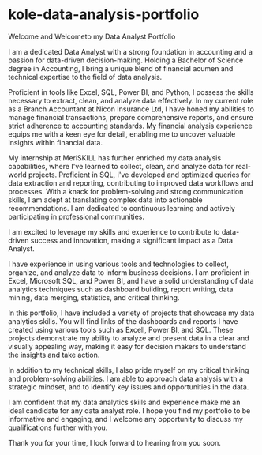 # kole-data-analysis-portfolio
Welcome and Welcometo my Data Analyst Portfolio

I am a dedicated Data Analyst with a strong foundation in accounting and a passion for data-driven decision-making. Holding a Bachelor of Science degree in Accounting, I bring a unique blend of financial acumen and technical expertise to the field of data analysis.

Proficient in tools like Excel, SQL, Power BI, and Python, I possess the skills necessary to extract, clean, and analyze data effectively. In my current role as a Branch Accountant at Nicon Insurance Ltd, I have honed my abilities to manage financial transactions, prepare comprehensive reports, and ensure strict adherence to accounting standards. My financial analysis experience equips me with a keen eye for detail, enabling me to uncover valuable insights within financial data.

My internship at MeriSKILL has further enriched my data analysis capabilities, where I've learned to collect, clean, and analyze data for real-world projects. Proficient in SQL, I've developed and optimized queries for data extraction and reporting, contributing to improved data workflows and processes.
With a knack for problem-solving and strong communication skills, I am adept at translating complex data into actionable recommendations. I am dedicated to continuous learning and actively participating in professional communities.

I am excited to leverage my skills and experience to contribute to data-driven success and innovation, making a significant impact as a Data Analyst.

I have experience in using various tools and technologies to collect, organize, and analyze data to inform business decisions. I am proficient in Excel, Microsoft SQL, and Power BI, and have a solid understanding of data analytics techniques such as dashboard building, report writing, data mining, data merging, statistics, and critical thinking.

In this portfolio, I have included a variety of projects that showcase my data analytics skills. You will find links of the dashboards and reports I have created using various tools such as Excell, Power BI, and SQL.
These projects demonstrate my ability to analyze and present data in a clear and visually appealing way, making it easy for decision makers to understand the insights and take action.

In addition to my technical skills, I also pride myself on my critical thinking and problem-solving abilities. I am able to approach data analysis with a strategic mindset, and to identify key issues and opportunities in the data.

I am confident that my data analytics skills and experience make me an ideal candidate for any data analyst role. I hope you find my portfolio to be informative and engaging, and I welcome any opportunity to discuss my qualifications further with you.

Thank you for your time, I look forward to hearing from you soon.
